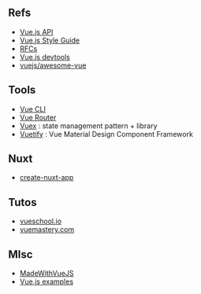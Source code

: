 ## Refs

- [Vue.js API](https://vuejs.org/v2/api/)
- [Vue.js Style Guide](https://vuejs.org/v2/style-guide/)
- [RFCs](https://github.com/vuejs/rfcs)
- [Vue.js devtools](https://addons.mozilla.org/en-US/firefox/addon/vue-js-devtools/)
- [vuejs/awesome-vue](https://github.com/vuejs/awesome-vue)

## Tools

- [Vue CLI](https://cli.vuejs.org/)
- [Vue Router](https://router.vuejs.org/)
- [Vuex](https://vuex.vuejs.org/) : state management pattern + library
- [Vuetify](https://vuetifyjs.com/) : Vue Material Design Component Framework

## Nuxt

- [create-nuxt-app](https://github.com/nuxt/create-nuxt-app)

## Tutos

- [vueschool.io](https://vueschool.io/)
- [vuemastery.com](https://www.vuemastery.com/)

## MIsc

- [MadeWithVueJS](https://madewithvuejs.com/)
- [Vue.js examples](https://vuejsexamples.com/)
